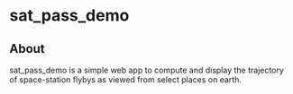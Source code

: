 # sat_pass_demo

## About 
sat_pass_demo is a simple web app to compute and display the trajectory of space-station flybys as viewed from select places on earth. 
